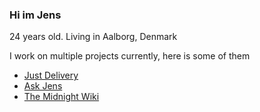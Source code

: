 ### Hi im Jens
24 years old. Living in Aalborg, Denmark

I work on multiple projects currently, here is some of them

* [Just Delivery](https://findparkering.nu)
* [Ask Jens](https://askjens.themidnight.wiki)
* [The Midnight Wiki](https://themidnight.wiki)
